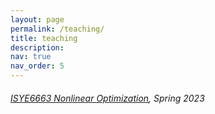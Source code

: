 ```yaml
---
layout: page
permalink: /teaching/
title: teaching
description: 
nav: true
nav_order: 5
---
```


###### [ISYE6663 Nonlinear Optimization](https://oscar.gatech.edu/bprod/bwckctlg.p_display_courses?term_in=202302&one_subj=ISYE&sel_crse_strt=6663&sel_crse_end=6663&sel_subj=&sel_levl=&sel_schd=&sel_coll=&sel_divs=&sel_dept=&sel_attr=), Spring 2023
